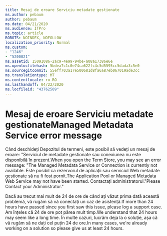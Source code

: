 ```yaml
---
title: Mesaj de eroare Serviciu metadate gestionate
ms.author: pebaum
author: pebaum
ms.date: 04/21/2020
ms.audience: ITPro
ms.topic: article
ROBOTS: NOINDEX, NOFOLLOW
localization_priority: Normal
ms.custom:
- "1246"
- "5200021"
ms.assetid: 15091086-2ac9-4e99-94be-a08a17386e6e
ms.openlocfilehash: 5bdea7c1c0e74ca622fc4c5d5595cc5dada3c5e0
ms.sourcegitcommit: 55eff703a17e500681d8fa6a87eb067019ade3cc
ms.translationtype: MT
ms.contentlocale: ro-RO
ms.lasthandoff: 04/22/2020
ms.locfileid: "43762509"
---
```

# <a name="managed-metadata-service-error-message"></a><span data-ttu-id="e5f49-102">Mesaj de eroare Serviciu metadate gestionate</span><span class="sxs-lookup"><span data-stu-id="e5f49-102">Managed Metadata Service error message</span></span>

<span data-ttu-id="e5f49-103">Când deschideți Depozitul de termeni, este posibil să vedeți un mesaj de eroare: "Serviciul de metadate gestionate sau conexiunea nu este disponibilă în prezent.</span><span class="sxs-lookup"><span data-stu-id="e5f49-103">When you open the Term Store, you may see an error message: "The Managed Metadata Service or Connection is currently not available.</span></span> <span data-ttu-id="e5f49-104">Este posibil ca rezervorul de aplicații sau serviciul Web metadate gestionate să nu fi fost pornit.</span><span class="sxs-lookup"><span data-stu-id="e5f49-104">The Application Pool or Managed Metadata Web Service may not have been started.</span></span> <span data-ttu-id="e5f49-105">Contactați administratorul."</span><span class="sxs-lookup"><span data-stu-id="e5f49-105">Please Contact your Administrator."</span></span>
  
<span data-ttu-id="e5f49-106">Dacă au trecut mai mult de 24 de ore de când ați văzut prima dată această problemă, vă rugăm să vă conectați un caz de asistență.</span><span class="sxs-lookup"><span data-stu-id="e5f49-106">If more than 24 hours have passed since you first saw this issue, please log a support case.</span></span> <span data-ttu-id="e5f49-107">Am înțeles că 24 de ore pot părea mult timp.</span><span class="sxs-lookup"><span data-stu-id="e5f49-107">We understand that 24 hours may seem like a long time.</span></span> <span data-ttu-id="e5f49-108">În multe cazuri, lucrăm deja la o soluție, așa că vă rugăm să ne dați cel puțin 24 de ore.</span><span class="sxs-lookup"><span data-stu-id="e5f49-108">In many cases, we're already working on a solution so please give us at least 24 hours.</span></span>
  